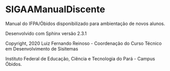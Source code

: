 # SIGAAManualDiscente
Manual do IFPA/Óbidos disponibilizado para ambientação de novos alunos.

Desenvolvido com Sphinx versão 2.3.1

Copyright, 2020 Luiz Fernando Reinoso - Coordenação do Curso Técnico em Desenvolvimento de Sisitemas

Instituto Federal de Educação, Ciência e Tecnologia do Pará - Campus Óbidos.